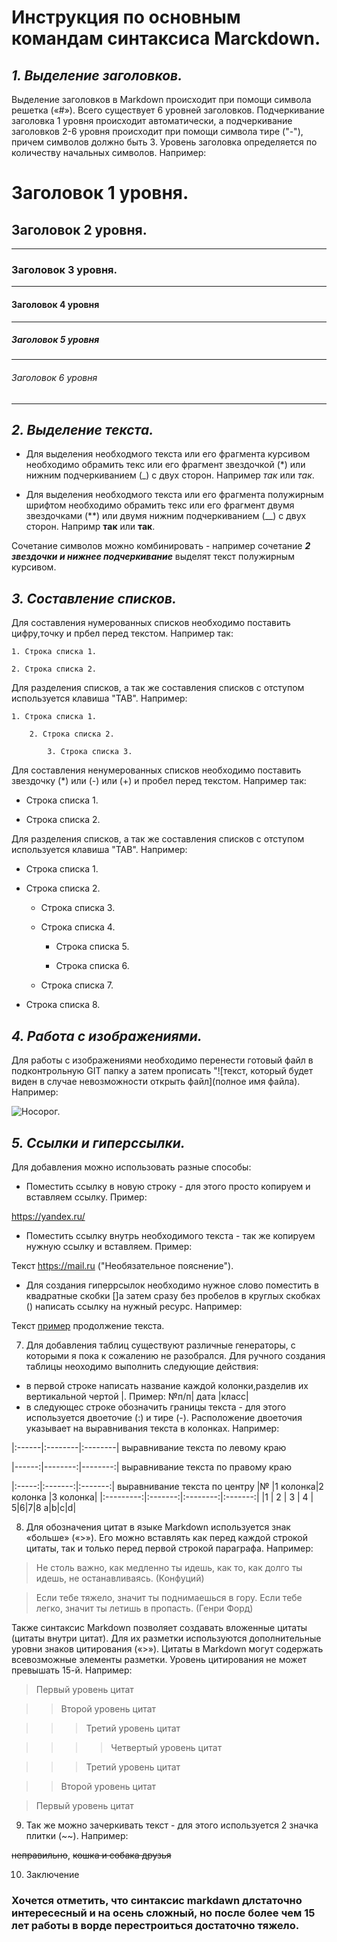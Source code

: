 # Инструкция по основным командам синтаксиса Marckdown.

## **_1. Выделение заголовков._**

Выделение заголовков в Markdown происходит при помощи символа решетка («#»). Всего существует 6 уровней заголовков. Подчеркивание заголовка 1 уровня происходит автоматически, а подчеркивание заголовков 2-6 уровня происходит при помощи символа тире ("-"), причем символов должно быть 3. Уровень заголовка определяется по количеству начальных символов. Например: 

# Заголовок 1 уровня.
## Заголовок 2 уровня.
---  
### Заголовок 3 уровня.
--- 
#### Заголовок 4 уровня
---
##### Заголовок 5 уровня
---
###### Заголовок 6 уровня
--- 

## **_2. Выделение текста._**
* Для выделения необходмого текста или его фрагмента курсивом необходимо обрамить текс или его фрагмент звездочкой (*) или нижним подчеркиванием (_) с двух сторон. Например *так* или _так_.

* Для выделения необходмого текста или его фрагмента полужирным шрифтом  необходимо обрамить текс или его фрагмент двумя звездочками (**) или двумя нижним подчеркиванием (__) с двух сторон. Напримр **так** или __так__.

Сочетание символов можно комбинировать - например сочетание **_2 звездочки и нижнее подчеркивание_** выделят текст полужирным курсивом.

## **_3. Составление списков._**
Для составления нумерованных списков необходимо поставить цифру,точку и прбел перед текстом. Например так:

    1. Строка списка 1.

    2. Строка списка 2.

Для разделения списков, а так же составления списков с отступом используется клавиша "TAB". Например:

    1. Строка списка 1.

        2. Строка списка 2.

            3. Строка списка 3.

Для составления ненумерованных списков необходимо поставить звездочку (*) или (-) или (+) и пробел перед текстом. Например так:

* Строка списка 1.

* Строка списка 2.

Для разделения списков, а так же составления списков с отступом используется клавиша "TAB". Например:

* Строка списка 1.

* Строка списка 2.

    * Строка списка 3.

    * Строка списка 4.

        * Строка списка 5.

        * Строка списка 6.

    * Строка списка 7.

* Строка списка 8.        
 
## **_4. Работа с изображениями._**
Для работы с изображениями необходимо перенести готовый файл в подконтрольную GIT папку а затем прописать "![текст, который будет виден в случае невозможности открыть файл](полное имя файла). Например:

 ![Носорог.](nosorog.jpg)

## **_5. Ссылки и гиперссылки._**
Для добавления можно использовать разные способы:
* Поместить ссылку в новую строку - для этого просто копируем и вставляем ссылку. Пример:

 https://yandex.ru/

* Поместить ссылку внутрь необходимого текста - так же копируем нужную ссылку и вставляем. Пример:

 Текст https://mail.ru ("Необязательное пояснение").

* Для создания гиперрсылок необходимо нужное слово поместить в квадратные скобки []а затем сразу без пробелов в круглых скобках () написать ссылку на нужный ресурс. Например:

 Текст [пример](https://gb.ru/) продолжение текста.

7. Для добавления таблиц существуют различные генераторы, с которыми я пока к сожалению не разобрался. Для ручного создания таблицы неоходимо выполнить следующие действия:
 * в первой строке написать название каждой колонки,разделив их вертикальной чертой |. Пример:
 №п/п| дата |класс|
 * в следующес строке обозначить границы текста - для этого используется двоеточие (:) и тире (-). Расположение двоеточия указывает на выравнивания текста в колонках. Например:

 |:------|:--------|:--------| выравнивание текста по левому краю

 |------:|--------:|--------:| выравнивание текста по правому краю
 
 |:-----:|:-------:|:-------:| выравнивание текста по центру
 |№          |1 колонка|2 колонка |3 колонка|
 |:---------:|:-------:|:--------:|:-------:|
 |1          | 2       | 3        | 4       | 
 5|6|7|8
 a|b|c|d|

 8. Для обозначения цитат в языке Markdown используется знак «больше» («>»). Его можно вставлять как перед каждой строкой цитаты, так и только перед первой строкой параграфа. Например:

 > Не столь важно, как медленно ты идешь, как то, как долго ты идешь, не останавливаясь. (Конфуций)

 > Если тебе тяжело, значит ты поднимаешься в гору. Если тебе легко, значит ты летишь в пропасть. (Генри Форд)

 Также синтаксис Markdown позволяет создавать вложенные цитаты (цитаты внутри цитат). Для их разметки используются дополнительные уровни знаков цитирования («>»). Цитаты в Markdown могут содержать всевозможные элементы разметки. Уровень цитирования не может превышать 15-й. Например:

 > Первый уровень цитат

 >> Второй уровень цитат

 >>> Третий уровень цитат

 >>>> Четвертый уровень цитат

 >>> Третий уровень цитат

 >> Второй уровень цитат

 > Первый уровень цитат


9. Так же можно зачеркивать текст - для этого используется 2 значка плитки (~~). Например:

~~неправильно~~, ~~кошка и собака друзья~~

10. Заключение 

 ### Хочется отметить, что синтаксис markdawn длстаточно интересесный и на осень сложный, но после более чем 15 лет работы в ворде перестроиться достаточно тяжело. 
